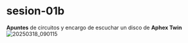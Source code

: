 # sesion-01b
**Apuntes** de circuitos y encargo de escuchar un disco de **Aphex Twin**
![20250318_090115](https://github.com/user-attachments/assets/9b8176a5-b1cc-4a28-9627-2d91054c526e)
